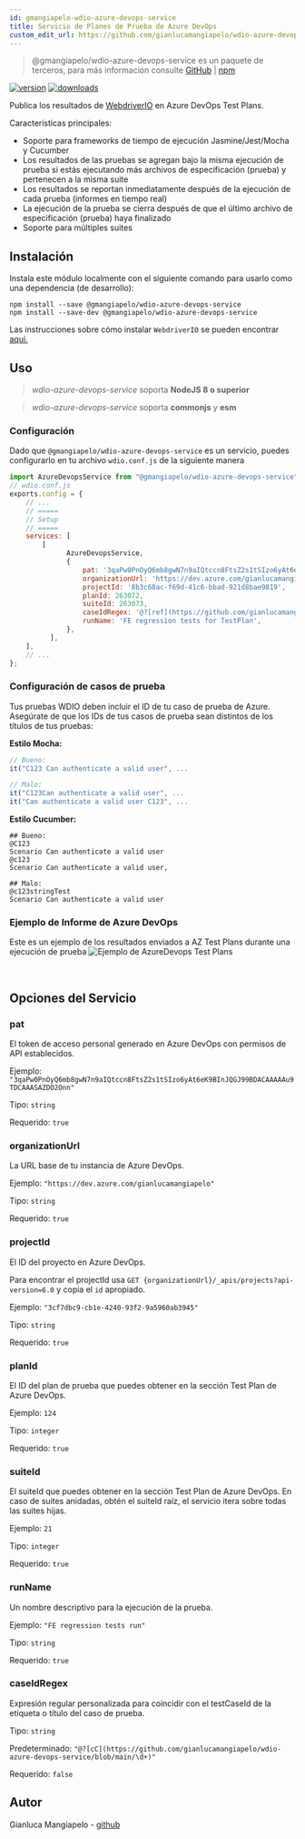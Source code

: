 ```yaml
---
id: gmangiapelo-wdio-azure-devops-service
title: Servicio de Planes de Prueba de Azure DevOps
custom_edit_url: https://github.com/gianlucamangiapelo/wdio-azure-devops-service/edit/main/README.md
---
```



> @gmangiapelo/wdio-azure-devops-service es un paquete de terceros, para más información consulte [GitHub](https://github.com/gianlucamangiapelo/wdio-azure-devops-service) | [npm](https://www.npmjs.com/package/@gmangiapelo/wdio-azure-devops-service)

[![version](https://img.shields.io/npm/v/@gmangiapelo/wdio-azure-devops-service.svg)](https://www.npmjs.com/package/@gmangiapelo/wdio-azure-devops-service)
[![downloads](https://img.shields.io/npm/dt/@gmangiapelo/wdio-azure-devops-service.svg)](https://www.npmjs.com/package/@gmangiapelo/wdio-azure-devops-service)

Publica los resultados de [WebdriverIO](https://webdriver.io/) en Azure DevOps Test Plans.

Características principales:

* Soporte para frameworks de tiempo de ejecución Jasmine/Jest/Mocha y Cucumber
* Los resultados de las pruebas se agregan bajo la misma ejecución de prueba si estás ejecutando más archivos de especificación (prueba) y pertenecen a la misma suite
* Los resultados se reportan inmediatamente después de la ejecución de cada prueba (informes en tiempo real)
* La ejecución de la prueba se cierra después de que el último archivo de especificación (prueba) haya finalizado
* Soporte para múltiples suites


## Instalación

Instala este módulo localmente con el siguiente comando para usarlo como una dependencia (de desarrollo):

```shell
npm install --save @gmangiapelo/wdio-azure-devops-service
npm install --save-dev @gmangiapelo/wdio-azure-devops-service
```

Las instrucciones sobre cómo instalar `WebdriverIO` se pueden encontrar [aquí.](https://webdriver.io/docs/gettingstarted)

## Uso

> _wdio-azure-devops-service_ soporta **NodeJS 8 o superior**

> _wdio-azure-devops-service_ soporta **commonjs** y **esm**

### Configuración

Dado que `@gmangiapelo/wdio-azure-devops-service` es un servicio, puedes configurarlo en tu archivo `wdio.conf.js` de la siguiente manera

```js
import AzureDevopsService from "@gmangiapelo/wdio-azure-devops-service";
// wdio.conf.js
exports.config = {
    // ...
    // =====
    // Setup
    // =====
    services: [
        [
              AzureDevopsService,
              {
                  pat: '3qaPw0PnOyQ6mb8gwN7n9aIQtccn8FtsZ2s1tSIzo6yAt6eK9BInJQGJ99BDACAAAAAu9TDCAAASAZDO2Onn',
                  organizationUrl: 'https://dev.azure.com/gianlucamangiapelo',
                  projectId: '8b3c68ac-f69d-41c6-bbad-921d8bae9819',
                  planId: 263072,
                  suiteId: 263073,
                  caseIdRegex: '@?[ref](https://github.com/gianlucamangiapelo/wdio-azure-devops-service/blob/main/\\d+)',
                  runName: 'FE regression tests for TestPlan',
              },
          ],
    ],
    // ...
};
```

### Configuración de casos de prueba

Tus pruebas WDIO deben incluir el ID de tu caso de prueba de Azure. Asegúrate de que los IDs de tus casos de prueba sean distintos de los títulos de tus pruebas:

**Estilo Mocha:**
```Javascript
// Bueno:
it("C123 Can authenticate a valid user", ...

// Malo:
it("C123Can authenticate a valid user", ...
it("Can authenticate a valid user C123", ...
```

**Estilo Cucumber:**
```Gherkin
## Bueno:
@C123
Scenario Can authenticate a valid user
@c123
Scenario Can authenticate a valid user,

## Malo:
@c123stringTest
Scenario Can authenticate a valid user
```

### Ejemplo de Informe de Azure DevOps

Este es un ejemplo de los resultados enviados a AZ Test Plans durante una ejecución de prueba
![Ejemplo de AzureDevops Test Plans](https://github.com/gianlucamangiapelo/wdio-azure-devops-service/blob/main/./img/AZ-DevOps-example.png)

<br />

## Opciones del Servicio

### pat

El token de acceso personal generado en Azure DevOps con permisos de API establecidos.

Ejemplo: `"3qaPw0PnOyQ6mb8gwN7n9aIQtccn8FtsZ2s1tSIzo6yAt6eK9BInJQGJ99BDACAAAAAu9TDCAAASAZDO2Onn"`

Tipo: `string`

Requerido: `true`

### organizationUrl

La URL base de tu instancia de Azure DevOps.

Ejemplo: `"https://dev.azure.com/gianlucamangiapelo"`

Tipo: `string`

Requerido: `true`

### projectId

El ID del proyecto en Azure DevOps.

Para encontrar el projectId usa `GET {organizationUrl}/_apis/projects?api-version=6.0` y copia el `id` apropiado.

Ejemplo: `"3cf7dbc9-cb1e-4240-93f2-9a5960ab3945"`

Tipo: `string`

Requerido: `true`

### planId

El ID del plan de prueba que puedes obtener en la sección Test Plan de Azure DevOps.

Ejemplo: `124`

Tipo: `integer`

Requerido: `true`

### suiteId

El suiteId que puedes obtener en la sección Test Plan de Azure DevOps. En caso de suites anidadas, obtén el suiteId raíz, el servicio itera sobre todas las suites hijas.

Ejemplo: `21`

Tipo: `integer`

Requerido: `true`

### runName

Un nombre descriptivo para la ejecución de la prueba.

Ejemplo: `"FE regression tests run"`

Tipo: `string`

Requerido: `true`

### caseIdRegex

Expresión regular personalizada para coincidir con el testCaseId de la etiqueta o título del caso de prueba.

Tipo: `string`

Predeterminado: `"@?[cC](https://github.com/gianlucamangiapelo/wdio-azure-devops-service/blob/main/\d+)"`

Requerido: `false`

## Autor
Gianluca Mangiapelo - [github](https://github.com/gianlucamangiapelo)